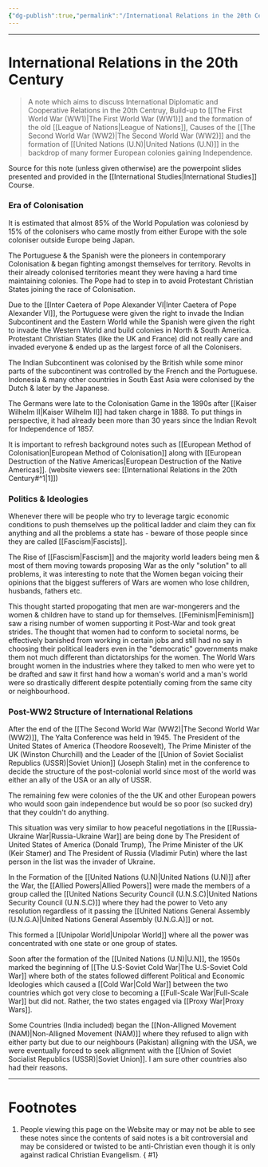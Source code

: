 ```yaml
---
{"dg-publish":true,"permalink":"/International Relations in the 20th Century/","tags":["Academics","politics","History"]}
---
```



---
# International Relations in the 20th Century
> A note which aims to discuss International Diplomatic and Cooperative Relations in the 20th Centruy, Build-up to [[The First World War (WW1)\|The First World War (WW1)]] and the formation of the old [[League of Nations\|League of Nations]], Causes of the [[The Second World War (WW2)\|The Second World War (WW2)]] and the formation of [[United Nations (U.N)\|United Nations (U.N)]] in the backdrop of many former European colonies gaining Independence.

Source for this note (unless given otherwise) are the powerpoint slides presented and provided in the [[International Studies\|International Studies]] Course.

### Era of Colonisation
It is estimated that almost 85% of the World Population was coloniesd by 15% of the colonisers who came mostly from either Europe with the sole coloniser outside Europe being Japan.

The Portuguese & the Spanish were the pioneers in contemporary Colonisation & began fighting amongst themselves for territory. Revolts in their already colonised territories meant they were having a hard time maintaining colonies. The Pope had to step in to avoid Protestant Christian States joining the race of Colonisation. 

Due to the [[Inter Caetera of Pope Alexander VI\|Inter Caetera of Pope Alexander VI]], the Portuguese were given the right to invade the Indian Subcontinent and the Eastern World while the Spanish were given the right to invade the Western World and build colonies in North & South America. Protestant Christian States (like the UK and France) did not really care and invaded everyone & ended up as the largest force of all the Colonisers.

The Indian Subcontinent was colonised by the British while some minor parts of the subcontinent was controlled by the French and the Portuguese. Indonesia & many other countries in South East Asia were colonised by the Dutch & later by the Japanese.

The Germans were late to the Colonisation Game in the 1890s after [[Kaiser Wilhelm II\|Kaiser Wilhelm II]] had taken charge in 1888. To put things in perspective, it had already been more than 30 years since the Indian Revolt for Independence of 1857.

It is important to refresh background notes such as [[European Method of Colonisation\|European Method of Colonisation]] along with [[European Destruction of the Native Americas\|European Destruction of the Native Americas]]. (website viewers see: [[International Relations in the 20th Century#^1\|1]])

### Politics & Ideologies
Whenever there will be people who try to leverage targic economic conditions to push themselves up the political ladder and claim they can fix anything and all the problems a state has - beware of those people since they are called [[Fascism\|Fascists]].

The Rise of [[Fascism\|Fascism]] and the majority world leaders being men & most of them moving towards proposing War as the only "solution" to all problems, it was interesting to note that the Women began voicing their opinions that the biggest sufferers of Wars are women who lose children, husbands, fathers etc. 

This thought started propogating that men are war-mongerers and the women & children have to stand up for themselves. [[Feminism\|Feminism]] saw a rising number of women supporting it Post-War and took great strides. The thought that women had to conform to societal norms, be effectively banished from working in certain jobs and still had no say in choosing their political leaders even in the "democratic" governments make them not much different than dictatorships for the women. The World Wars brought women in the industries where they talked to men who were yet to be drafted and saw it first hand how a woman's world and a man's world were so drastically different despite potentially coming from the same city or neighbourhood.

### Post-WW2 Structure of International Relations
After the end of the [[The Second World War (WW2)\|The Second World War (WW2)]], The Yalta Conference was held in 1945. The President of the United States of America (Theodore Roosevelt), The Prime Minister of the UK (Winston Churchill) and the Leader of the [[Union of Soviet Socialist Republics (USSR)\|Soviet Union]] (Joseph Stalin) met in the conference to decide the structure of the post-colonial world since most of the world was either an ally of the USA or an ally of USSR.

The remaining few were colonies of the the UK and other European powers who would soon gain independence but would be so poor (so sucked dry) that they couldn't do anything.

This situation was very similar to how peaceful negotiations in the [[Russia-Ukraine War\|Russia-Ukraine War]] are being done by The President of United States of America (Donald Trump), The Prime Minister of the UK (Keir Stamer) and The President of Russia (Vladimir Putin) where the last person in the list was the invader of Ukraine.

In the Formation of the [[United Nations (U.N)\|United Nations (U.N)]] after the War, the [[Allied Powers\|Allied Powers]] were made the members of a group called the [[United Nations Security Council (U.N.S.C)\|United Nations Security Council (U.N.S.C)]] where they had the power to Veto any resolution regardless of it passing the [[United Nations General Assembly (U.N.G.A)\|United Nations General Assembly (U.N.G.A)]] or not.

This formed a [[Unipolar World\|Unipolar World]] where all the power was concentrated with one state or one group of states.

Soon after the formation of the [[United Nations (U.N)\|U.N]], 
the 1950s marked the beginning of [[The U.S-Soviet Cold War\|The U.S-Soviet Cold War]] where both of the states followed different Political and Economic Ideologies which caused a [[Cold War\|Cold War]] between the two countries which got very close to becoming a [[Full-Scale War\|Full-Scale War]] but did not. Rather, the two states engaged via [[Proxy War\|Proxy Wars]].

Some Countries (India included) began the [[Non-Alligned Movement (NAM)\|Non-Alligned Movement (NAM)]] where they refused to align with either party but due to our neighbours (Pakistan) alligning with the USA, we were eventually forced to seek allignment with the [[Union of Soviet Socialist Republics (USSR)\|Soviet Union]]. I am sure other countries also had their reasons.

---
# Footnotes
1. People viewing this page on the Website may or may not be able to see these notes since the contents of said notes is a bit controversial and may be considered or twisted to be anti-Christian even though it is only against radical Christian Evangelism.
{ #1}
